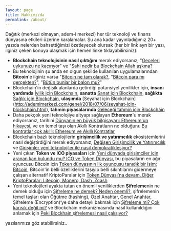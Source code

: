```yaml
---
layout: page
title: Hakkımızda
permalink: /about/
---
```


Dağıtık (merkezi olmayan, adem-i merkezi) her tür teknoloji ve finans dünyasına etkileri üzerine karalamalar. Şu ana kadar yayınladığımız 20+ yazıda nelerden bahsettiğimizi özetleyecek olursak (her bir link ayrı bir yazı, ilginiz çeken konuya ulaşmak için hemen linke tıklayabilirsiniz): 

- **Blockchain teknolojisinin nasıl çıktığını** merak ediyorsanız, "[Geceleri uykunuzu ne kaçırıyor](http://ademimerkezi.com/genel/2018/03/01/Geceleri-uykunuzu-ne-kaciriyor.html)" ve "[Sahi nedir bu Blockchain Allah aşkına?](http://ademimerkezi.com/genel/2018/03/02/Sahi-nedir-bu-blockchain-allah-askina.html) 
- Bu teknolojinin şu anda en olgun şekilde kullanılan uygulamalarından **Bitcoin**'e ilginiz varsa "[Bitcoin ne tam olarak?](http://ademimerkezi.com/genel/2018/03/13/Bitcoin-ne-tam-olarak.html), "[Bitcoin para mı gerçekten?](http://ademimerkezi.com/genel/2018/03/22/Bitcoin-para-mi-gercekten.html)", "[Bütün bunlar bir balon mu?](http://ademimerkezi.com/genel/2018/03/05/Butun-bunlar-bir-balon-mu.html)"
- Blockchain'in değişik alanlarda getirdiği potansiyel yenilikler için, **insanı yardımda** [İyilik için Blockchain](http://ademimerkezi.com/genel/2018/03/29/Iyilik-icin-blockchain.html), **sanatta** [Sanat için Blockchain](http://ademimerkezi.com/genel/2018/03/29/Iyilik-icin-blockchain.html), **sağlıkta** [Sağlık için Blockchain](http://ademimerkezi.com/genel/2018/04/17/saglik-icin-blockchain.html), **ulaşımda** [Seyahat için Blockchain] (http://ademimerkezi.com/genel/2018/07/06/seyahat-icin-blockchain.html), **tahmin piyasalarında** [Geleceği tahmin için Blockchain](http://ademimerkezi.com/genel/2018/07/13/gelecegi-tahmin-icin-blockchain.html) 
- Daha pekçok yeni teknolojiye altyapı sağlayan **Ethereum**'u merak ediyorsanız, tarihini [Dünyanın en büyük bilgisayarı: Ethereum'un hikayesi](http://ademimerkezi.com/genel/2018/06/14/dunyanin-en-buyuk-bilgisayari-ethereumun-hikayesi.html), ve en temel taşı olan Akıllı Kontratların ne olduğunu [Bu kontratlar çok akıllı: Ethereum ve Akıllı Kontratlar](http://ademimerkezi.com/genel/2018/06/29/bu-kontratlar-cok-akilli-ethereum-ve-akilli-kontratlar.html) 
- Blockchain bazlı teknolojilerin **girişimcilik ve yatırımcılık** ekosistemlerini nasıl değiştirdiğini merak ediyorsanız, [Değişen Girişimcilik ve Yatırımcılık](http://ademimerkezi.com/genel/2018/05/17/degisen-girisimcilik-ve-yatirimcilik.html) ve [Girişimler yeni teknolojiler ile nasıl demokratikleşiyor?](http://ademimerkezi.com/genel/2018/05/21/girisimler-yeni-teknolijler-ile-nasil-demokratiklesiyor.html)
- Yeni çıkan **Token ve ICO piyasaları** için [Yeni dünyada girişimciler için aranan kan bulundu mu? ICO ve Token Dünyası](http://ademimerkezi.com/genel/2018/05/25/ico-ve-token-dunyasi.html), bu piyasaların en ağır oyuncusu Bitcoin için [Token dünyasının ilk oyuncusu tanıdık bir isim: Bitcoin](http://ademimerkezi.com/genel/2018/06/01/token-dunyasinin-ilk-oyuncusu-tanidik-bir-isim-bitcoin.html), Bitcoin'in belli özelliklerini taşıyıp belli sıkıntılarını gidermeye çalışan alternatif KriptoParalar için [Token Dünyası'na devam. Diğer KriptoParalar: Litecoin, Monero, Dash, Zcash](http://ademimerkezi.com/genel/2018/06/07/token-dunyasina-devam-diger-kriptopalar-litecoin-monero-dash-zcash.html)
- Yeni teknolojileri ayakta tutan en önemli yeniliklerden **Şifreleme**nin ne demek olduğu için [Şifreleme ne demek? Neden önemli?](http://ademimerkezi.com/genel/2018/04/25/sifreleme-ne-demek-neden-onemli.html),  şifrelemenin temel taşları olan Öğütme (hashing), Özel Anahtar, Genel Anahtar, Şifreleme (Encryption)‘ye daha detaylı bakmak için [Şifreleme mi? Çok karışık değil mi?](http://ademimerkezi.com/genel/2018/04/26/sifreleme-mi-cok-karisik-degil-mi.html) ve Blockchain mekanizmasında nasıl kullanıldığını anlamak için [Peki Blockhain şifrelemesi nasıl çalışıyor?](http://ademimerkezi.com/genel/2018/05/08/Peki-Blockchain-sifrelemesi-nasil-calisiyor.html) 

yazılarımıza göz atabilirsiniz.. 
